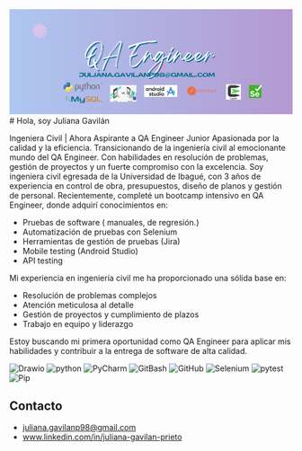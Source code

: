 <img decoding="async" src="https://github.com/JulianaGavilan/JulianaGavilan/blob/main/Portada%20de%20Facebook%20Frase%20Motivacional%20Retro%20Rosa%20Rojo%20(2).png">
# Hola, soy Juliana Gavilán 

Ingeniera Civil | Ahora Aspirante a QA Engineer Junior
Apasionada por la calidad y la eficiencia. Transicionando de la ingeniería civil al emocionante mundo del QA Engineer. Con habilidades en resolución de problemas, gestión de proyectos y un fuerte compromiso con la excelencia.
Soy ingeniera civil egresada de la Universidad de Ibagué, con 3 años de experiencia en control de obra, presupuestos, diseño de planos y gestión de personal. Recientemente, completé un bootcamp intensivo en QA Engineer, donde adquirí conocimientos en:

* Pruebas de software ( manuales, de regresión.)
* Automatización de pruebas con Selenium 
* Herramientas de gestión de pruebas (Jira)
* Mobile testing (Android Studio)
* API testing 

Mi experiencia en ingeniería civil me ha proporcionado una sólida base en:

* Resolución de problemas complejos
* Atención meticulosa al detalle
* Gestión de proyectos y cumplimiento de plazos
* Trabajo en equipo y liderazgo

Estoy buscando mi primera oportunidad como QA Engineer para aplicar mis habilidades y contribuir a la entrega de software de alta calidad.


<img decoding="async" 
     src="https://img.shields.io/badge/DevTools-FADADD?style=for-the-badge&logo=Drawio&logoColor=white" 
     alt="Drawio"/>
<img decoding="async" 
     src="https://img.shields.io/badge/Python-E6E6FA?style=for-the-badge&logo=python&logoColor=white" 
     alt="python"/>
<img decoding="async" 
     src="https://img.shields.io/badge/PyCharm-B2E0F7?&style=for-the-badge&logo=PyCharm&logoColor=white" 
     alt="PyCharm"/>
<img decoding="async" 
     src="https://img.shields.io/badge/Git_Bash-FFFACD?&style=for-the-badge&logo=GitBash&logoColor=white" 
     alt="GitBash"/>
<img decoding="async" 
     src="https://img.shields.io/badge/GitHub-C1F0DC?&style=for-the-badge&logo=GitHub&logoColor=white" 
     alt="GitHub"/>
<img decoding="async"
     src="https://img.shields.io/badge/Selenium-FFDAB9?style=for-the-badge&logo=Selenium&logoColor=white" 
     alt="Selenium"/>
<img decoding="async" 
     src="https://img.shields.io/badge/Pytest-AEDFF7?style=for-the-badge&logo=pytest&logoColor=white" 
     alt="pytest"/>
<img decoding="async"
     src="https://img.shields.io/badge/Pip-FFB6B9?style=for-the-badge&logo=Pip&logoColor=white" 
     alt="Pip"/>
## Contacto

* juliana.gavilanp98@gmail.com
* www.linkedin.com/in/juliana-gavilan-prieto
